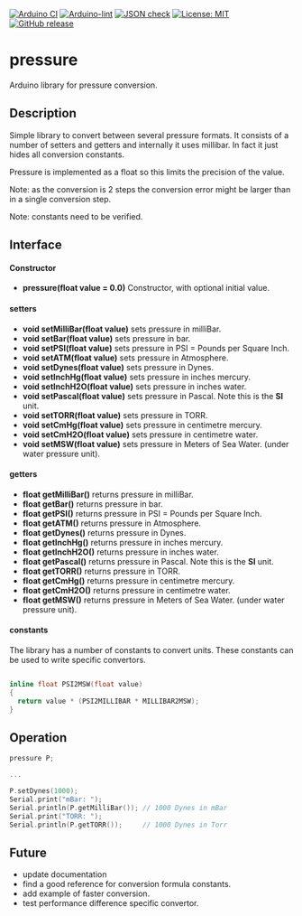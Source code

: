 
[![Arduino CI](https://github.com/RobTillaart/pressure/workflows/Arduino%20CI/badge.svg)](https://github.com/marketplace/actions/arduino_ci)
[![Arduino-lint](https://github.com/RobTillaart/pressure/actions/workflows/arduino-lint.yml/badge.svg)](https://github.com/RobTillaart/pressure/actions/workflows/arduino-lint.yml)
[![JSON check](https://github.com/RobTillaart/pressure/actions/workflows/jsoncheck.yml/badge.svg)](https://github.com/RobTillaart/pressure/actions/workflows/jsoncheck.yml)
[![License: MIT](https://img.shields.io/badge/license-MIT-green.svg)](https://github.com/RobTillaart/pressure/blob/master/LICENSE)
[![GitHub release](https://img.shields.io/github/release/RobTillaart/pressure.svg?maxAge=3600)](https://github.com/RobTillaart/pressure/releases)


# pressure

Arduino library for pressure conversion.


## Description

Simple library to convert between several pressure formats.
It consists of a number of setters and getters and internally it uses millibar. 
In fact it just hides all conversion constants.

Pressure is implemented as a float so this limits the precision of the value.

Note: as the conversion is 2 steps the conversion error might be larger than in a single conversion step.

Note: constants need to be verified.


## Interface


#### Constructor

- **pressure(float value = 0.0)** Constructor, with optional initial value.


#### setters

- **void setMilliBar(float value)** sets pressure in milliBar.
- **void setBar(float value)** sets pressure in bar.
- **void setPSI(float value)** sets pressure in PSI = Pounds per Square Inch.
- **void setATM(float value)** sets pressure in Atmosphere.
- **void setDynes(float value)** sets pressure in Dynes.
- **void setInchHg(float value)** sets pressure in inches mercury.
- **void setInchH2O(float value)** sets pressure in inches water.
- **void setPascal(float value)** sets pressure in Pascal. Note this is the **SI** unit.
- **void setTORR(float value)** sets pressure in TORR.
- **void setCmHg(float value)** sets pressure in centimetre mercury.
- **void setCmH2O(float value)** sets pressure in centimetre water.
- **void setMSW(float value)** sets pressure in Meters of Sea Water. (under water pressure unit).


#### getters

- **float getMilliBar()** returns pressure in milliBar.
- **float getBar()** returns pressure in bar.
- **float getPSI()** returns pressure in PSI = Pounds per Square Inch.
- **float getATM()** returns pressure in Atmosphere.
- **float getDynes()** returns pressure in Dynes.
- **float getInchHg()** returns pressure in inches mercury.
- **float getInchH2O()** returns pressure in inches water.
- **float getPascal()** returns pressure in Pascal. Note this is the **SI** unit.
- **float getTORR()** returns pressure in TORR.
- **float getCmHg()** returns pressure in centimetre mercury.
- **float getCmH2O()** returns pressure in centimetre water.
- **float getMSW()** returns pressure in Meters of Sea Water. (under water pressure unit).


#### constants

The library has a number of constants to convert units.
These constants can be used to write specific convertors.


```cpp

inline float PSI2MSW(float value)
{
  return value * (PSI2MILLIBAR * MILLIBAR2MSW);
}
```



## Operation

```cpp
pressure P;

...

P.setDynes(1000);
Serial.print("mBar: ");
Serial.println(P.getMilliBar()); // 1000 Dynes in mBar
Serial.print("TORR: ");
Serial.println(P.getTORR());     // 1000 Dynes in Torr
```


## Future

- update documentation
- find a good reference for conversion formula constants.
- add example of faster conversion.
- test performance difference specific convertor.


